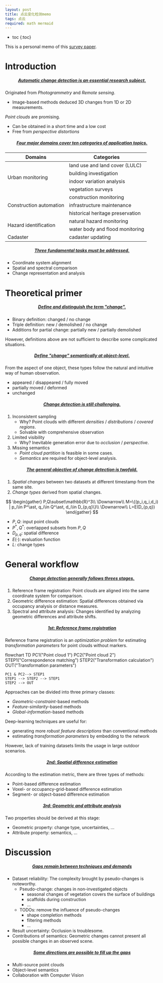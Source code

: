 ```yaml
---
layout: post
title: 点云变化检测memo
tags: 点云
required: math mermaid
---
```


- toc
{:toc}

This is a personal memo of this [survey paper](https://www.sciencedirect.com/science/article/pii/S0924271623000163).

# Introduction

<h5 style="text-align:center;"><u>Automatic change detection is an essential research subject.</u></h5>

Originated from *Photogrammetry* and *Remote sensing*.
- Image-based methods deduced 3D changes from 1D or 2D measurements.

*Point clouds* are promising.
- Can be obtained in a short time and a low cost
- Free from *perspective distortions*

<h5 style="text-align:center;"><u>Four major domains cover ten categories of application topics.</u></h5>

<table>
    <thead><tr>
        <th style="text-align:center;">Domains</th>
        <th style="text-align:center;">Categories</th>
    </tr></thead>
    <tbody>
        <tr>
            <td rowspan=4>Urban monitoring</td>
            <td>land use and land cover (LULC)</td>
        </tr>
        <tr><td>building investigation</td></tr>
        <tr><td>indoor variation analysis</td></tr>
        <tr><td>vegetation surveys</td></tr>
        <tr>
            <td rowspan=3>Construction automation</td>
            <td>construction monitoring</td>
        </tr>
        <tr><td>infrastructure maintenance</td></tr>
        <tr><td>historical heritage preservation</td></tr>
        <tr>
            <td rowspan=2>Hazard identification</td>
            <td>natural hazard monitoring</td>
        </tr>
        <tr><td>water body and flood monitoring</td></tr>
        <tr>
            <td>Cadaster</td>
            <td>cadaster updating</td>
        </tr>
    </tbody>
</table>

<h5 style="text-align:center;"><u>Three fundamental tasks must be addressed.</u></h5>

- Coordinate system alignment
- Spatial and spectral comparison
- Change representation and analysis

# Theoretical primer

<h5 style="text-align:center;"><u>Define and distinguish the term "change".</u></h5>

- Binary definition: changed / no change
- Triple definition: new / demolished / no change
- Additions for partial change: partially new / partially demolished

However, definitions above are not sufficient to describe some complicated situations.

<h5 style="text-align:center;"><u>Define "change" semantically at object-level.</u></h5>

From the aspect of one object, these types follow the natural and intuitive way of human observation.
- appeared / disappeared / fully moved
- partially moved / deformed
- unchanged

<h5 style="text-align:center;"><u>Change detection is still challenging.</u></h5>

1. Inconsistent sampling
    - Why? Point clouds with different *densities* / *distributions* / *covered regions*.
    - Solvable with comprehensive observation
1. Limited visibility
    - Why? Inevitable generation error due to *occlusion* / *perspective*.
1. Missing semantics
    - *Point cloud partition* is feasible in some cases.
    - *Semantics* are required for object-level analysis.

<h5 style="text-align:center;"><u>The general objective of change detection is twofold.</u></h5>

1. *Spatial changes* between two datasets at different timestamp from the same site.
1. *Change types* derived from spatial changes.

$$
\begin{gather}
P,Q\subset\mathbb{R}^3\\
\Downarrow\\
M=\{(p_i,q_i,d_i) | p_i\in P^\ast, q_i\in Q^\ast, d_i\in D_{p,q}\}\\
\Downarrow\\
L=E(D_{p,q})
\end{gather}
$$

- $P, Q$: input point clouds
- $P^\ast, Q^\ast$: overlapped subsets from $P, Q$
- $D_{p,q}$: spatial difference
- $E(\cdot)$: evaluation function
- $L$: change types

# General workflow

<h5 style="text-align:center;"><u>Change detection generally follows threes stages.</u></h5>

1. Reference frame registration: Point clouds are aligned into the same coordinate system for comparison.
1. Geometric difference estimation: Spatial differences obtained via occupancy analysis or distance measures.
1. Spectral and attribute analysis: Changes identified by analyzing geometric differences and attribute shifts.

<h5 style="text-align:center;"><u>1st: Reference frame registration</u></h5>

Reference frame registration is an *optimization problem* for estimating *transformation parameters* for point clouds without markers.

<div class="mermaid img-frame">
flowchart TD
    PC1("Point cloud 1")
    PC2("Point cloud 2")
    STEP1("Correspondence matching")
    STEP2("Transformation calculation")
    OUT("Transformation parameters")

    PC1 & PC2--> STEP1
    STEP1 --> STEP2 --> STEP1
    STEP2 --> OUT
</div>

Approaches can be divided into three primary classes:
- *Geometric-constraint*-based methods
- *Feature-similarity*-based methods
- *Global-information*-based methods

Deep-learning techniques are useful for:
- generating more *robust feature descriptions* than conventional methods
- estimating *transformation parameters* by embedding to the network

However, lack of training datasets limits the usage in large outdoor scenarios.

<h5 style="text-align:center;"><u>2nd: Spatial difference estimation</u></h5>

According to the estimation metric, there are three types of methods:
- Point-based difference estimation
- Voxel- or occupancy-grid-based difference estimation
- Segment- or object-based difference estimation

<h5 style="text-align:center;"><u>3rd: Geometric and attribute analysis</u></h5>

Two properties should be derived at this stage:
- Geometric property: change type, uncertainties, ...
- Attribute property: semantics, ...

# Discussion

<h5 style="text-align:center;"><u>Gaps remain between techniques and demands</u></h5>

- Dataset reliability: The complexity brought by pseudo-changes is noteworthy.
    - Pseudo-change: changes in non-investigated objects
        - seasonal changes of vegetation covers the surface of buildings
        - scaffolds during construction
        - ...
    - TODOs: remove the influence of pseudo-changes
        - shape completion methods
        - filtering methods
        - ...
- Result uncertainty: Occlusion is troublesome.
- Contributions of semantics: Geometric changes cannot present all possible changes in an observed scene.

<h5 style="text-align:center;"><u>Some directions are possible to fill up the gaps</u></h5>

- Multi-source point clouds
- Object-level semantics
- Collaboration with Computer Vision
